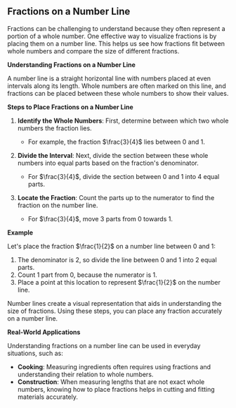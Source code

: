 ## Fractions on a Number Line

Fractions can be challenging to understand because they often represent a portion of a whole number. One effective way to visualize fractions is by placing them on a number line. This helps us see how fractions fit between whole numbers and compare the size of different fractions.

**Understanding Fractions on a Number Line**

A number line is a straight horizontal line with numbers placed at even intervals along its length. Whole numbers are often marked on this line, and fractions can be placed between these whole numbers to show their values.

**Steps to Place Fractions on a Number Line**

1. **Identify the Whole Numbers**: First, determine between which two whole numbers the fraction lies.
   - For example, the fraction $\frac{3}{4}$ lies between 0 and 1.

2. **Divide the Interval**: Next, divide the section between these whole numbers into equal parts based on the fraction's denominator.
   - For $\frac{3}{4}$, divide the section between 0 and 1 into 4 equal parts.

3. **Locate the Fraction**: Count the parts up to the numerator to find the fraction on the number line.
   - For $\frac{3}{4}$, move 3 parts from 0 towards 1.

**Example**

Let's place the fraction $\frac{1}{2}$ on a number line between 0 and 1:

1. The denominator is 2, so divide the line between 0 and 1 into 2 equal parts.
2. Count 1 part from 0, because the numerator is 1.
3. Place a point at this location to represent $\frac{1}{2}$ on the number line.

Number lines create a visual representation that aids in understanding the size of fractions. Using these steps, you can place any fraction accurately on a number line.

**Real-World Applications**

Understanding fractions on a number line can be used in everyday situations, such as:
- **Cooking**: Measuring ingredients often requires using fractions and understanding their relation to whole numbers.
- **Construction**: When measuring lengths that are not exact whole numbers, knowing how to place fractions helps in cutting and fitting materials accurately.
